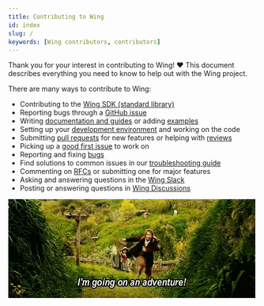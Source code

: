 ```yaml
---
title: Contributing to Wing
id: index
slug: /
keywords: [Wing contributors, contributors]
---
```


Thank you for your interest in contributing to Wing! ❤️ This document describes everything you need
to know to help out with the Wing project.

There are many ways to contribute to Wing:

* Contributing to the [Wing SDK (standard library)](/contributing/start-here/wingsdk)
* Reporting bugs through a [GitHub issue](https://github.com/winglang/wing/issues)
* Writing [documentation and guides](https://github.com/winglang/wing/issues?q=is%3Aissue+is%3Aopen+label%3A%22%F0%9F%93%9A+documentation%22) or adding [examples](/contributing/start-here/docs#%EF%B8%8F-how-do-i-add-an-example)
* Setting up your [development environment](/contributing/start-here/development) and working on the code
* Submitting [pull requests](/contributing/start-here/pull_requests) for new features or helping with [reviews](https://github.com/winglang/wing/pulls)
* Picking up a [good first issue](https://github.com/winglang/wing/issues?q=is%3Aissue+is%3Aopen+label%3A%22good+first+issue%22+no%3Aassignee+sort%3Aupdated-desc+) to work on
* Reporting and fixing [bugs](/contributing/start-here/bugs)
* Find solutions to common issues in our [troubleshooting guide](/contributing/start-here/troubleshooting)
* Commenting on [RFCs](/contributing/category/rfcs) or submitting one for major features
* Asking and answering questions in the [Wing Slack](https://t.winglang.io/slack)
* Posting or answering questions in [Wing Discussions](https://github.com/winglang/wing/discussions)

![](./giphy.webp)
